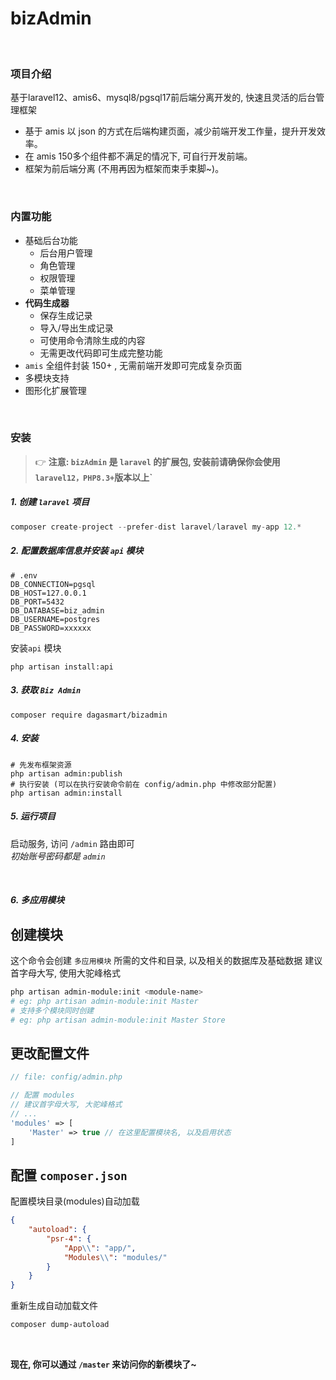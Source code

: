 # bizAdmin
<br>

### 项目介绍

基于laravel12、amis6、mysql8/pgsql17前后端分离开发的, 快速且灵活的后台管理框架

- 基于 amis 以 json 的方式在后端构建页面，减少前端开发工作量，提升开发效率。
- 在 amis 150多个组件都不满足的情况下, 可自行开发前端。
- 框架为前后端分离 (不用再因为框架而束手束脚~)。

<br>

### 内置功能

- 基础后台功能
    - 后台用户管理
    - 角色管理
    - 权限管理
    - 菜单管理
- **代码生成器**
    - 保存生成记录
    - 导入/导出生成记录
    - 可使用命令清除生成的内容
    - 无需更改代码即可生成完整功能
- `amis` 全组件封装 150+ , 无需前端开发即可完成复杂页面
- 多模块支持
- 图形化扩展管理


<br>

### 安装

> 👉 __注意: `bizAdmin` 是 `laravel` 的扩展包, 安装前请确保你会使用 `laravel12，PHP8.3+`版本以上`__

##### 1. 创建 `laravel` 项目

```php
composer create-project --prefer-dist laravel/laravel my-app 12.*
```

##### 2. 配置数据库信息并安装 `api` 模块

```dotenv
# .env
DB_CONNECTION=pgsql
DB_HOST=127.0.0.1
DB_PORT=5432
DB_DATABASE=biz_admin
DB_USERNAME=postgres
DB_PASSWORD=xxxxxx
```

安装`api` 模块

```shell
php artisan install:api
```

##### 3. 获取 `Biz Admin`

```shell
composer require dagasmart/bizadmin
```

##### 4. 安装

```shell
# 先发布框架资源
php artisan admin:publish
# 执行安装 (可以在执行安装命令前在 config/admin.php 中修改部分配置)
php artisan admin:install
```

##### 5. 运行项目

启动服务, 访问 `/admin` 路由即可 <br>
_初始账号密码都是 `admin`_

<br>

##### 6. 多应用模块

## 创建模块

这个命令会创建 `多应用模块` 所需的文件和目录, 以及相关的数据库及基础数据
建议首字母大写, 使用大驼峰格式

```bash
php artisan admin-module:init <module-name>
# eg: php artisan admin-module:init Master
# 支持多个模块同时创建
# eg: php artisan admin-module:init Master Store
```

## 更改配置文件

```php
// file: config/admin.php

// 配置 modules
// 建议首字母大写, 大驼峰格式
// ...
'modules' => [
    'Master' => true // 在这里配置模块名, 以及启用状态
]
```

## 配置 `composer.json`

配置模块目录(modules)自动加载

```json
{
    "autoload": {
        "psr-4": {
            "App\\": "app/",
            "Modules\\": "modules/"
        }
    }
}
```

重新生成自动加载文件

```bash
composer dump-autoload
```

<br>

__现在, 你可以通过 `/master` 来访问你的新模块了~__





